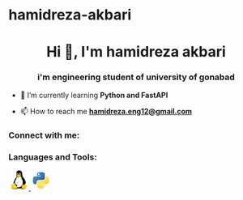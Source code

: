 # hamidreza-akbari
<h1 align="center">Hi 👋, I'm hamidreza akbari</h1>
<h3 align="center">i'm engineering student of university of gonabad</h3>

- 🌱 I’m currently learning **Python and FastAPI**

- 📫 How to reach me **hamidreza.eng12@gmail.com**

<h3 align="left">Connect with me:</h3>
<p align="left">
</p>

<h3 align="left">Languages and Tools:</h3>
<p align="left"> <a href="https://www.linux.org/" target="_blank" rel="noreferrer"> <img src="https://raw.githubusercontent.com/devicons/devicon/master/icons/linux/linux-original.svg" alt="linux" width="40" height="40"/> </a> <a href="https://www.python.org" target="_blank" rel="noreferrer"> <img src="https://raw.githubusercontent.com/devicons/devicon/master/icons/python/python-original.svg" alt="python" width="40" height="40"/> </a> </p>

